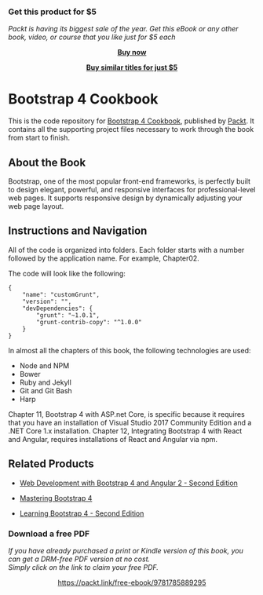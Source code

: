 
### Get this product for $5

<i>Packt is having its biggest sale of the year. Get this eBook or any other book, video, or course that you like just for $5 each</i>


<b><p align='center'>[Buy now](https://packt.link/9781785889295)</p></b>


<b><p align='center'>[Buy similar titles for just $5](https://subscription.packtpub.com/search)</p></b>


# Bootstrap 4 Cookbook
This is the code repository for [Bootstrap 4 Cookbook](https://www.packtpub.com/web-development/bootstrap-4-cookbook?utm_source=github&utm_medium=repository&utm_campaign=9781785889295), published by [Packt](https://www.packtpub.com/?utm_source=github). It contains all the supporting project files necessary to work through the book from start to finish.
## About the Book
Bootstrap, one of the most popular front-end frameworks, is perfectly built to design elegant, powerful, and responsive interfaces for professional-level web pages. It supports responsive design by dynamically adjusting your web page layout.


## Instructions and Navigation
All of the code is organized into folders. Each folder starts with a number followed by the application name. For example, Chapter02.



The code will look like the following:
```
{
    "name": "customGrunt",
    "version": "",
    "devDependencies": {
        "grunt": "~1.0.1",
        "grunt-contrib-copy": "^1.0.0"
    }
}
```

In almost all the chapters of this book, the following technologies are used:

* Node and NPM
* Bower
* Ruby and Jekyll
* Git and Git Bash
* Harp

Chapter 11, Bootstrap 4 with ASP.net Core, is specific because it requires that you have an
installation of Visual Studio 2017 Community Edition and a .NET Core 1.x installation.
Chapter 12, Integrating Bootstrap 4 with React and Angular, requires installations of React and
Angular via npm.

## Related Products
* [Web Development with Bootstrap 4 and Angular 2 - Second Edition](https://www.packtpub.com/web-development/web-development-bootstrap-4-and-angular-2-second-edition?utm_source=github&utm_medium=repository&utm_campaign=9781785880810)

* [Mastering Bootstrap 4](https://www.packtpub.com/web-development/mastering-bootstrap-4?utm_source=github&utm_medium=repository&utm_campaign=9781783981120)

* [Learning Bootstrap 4 - Second Edition](https://www.packtpub.com/web-development/learning-bootstrap-4-second-edition?utm_source=github&utm_medium=repository&utm_campaign=9781785881008)
### Download a free PDF

 <i>If you have already purchased a print or Kindle version of this book, you can get a DRM-free PDF version at no cost.<br>Simply click on the link to claim your free PDF.</i>
<p align="center"> <a href="https://packt.link/free-ebook/9781785889295">https://packt.link/free-ebook/9781785889295 </a> </p>